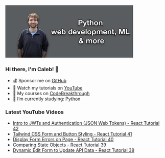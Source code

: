 <img src="github-cover-photo-my-face.jpg" width="400px" />

### Hi there, I'm Caleb! 🍛

- 💰 Sponsor me on [GitHub](https://github.com/sponsors/CalebCurry)
- 🎥 Watch my tutorials on [YouTube](https://www.youtube.com/calebthevideomaker2)
- 📗 My courses on [CodeBreakthrough](https://www.codebreakthrough.com)
- 🤔 I’m currently studying: [Python](https://www.youtube.com/watch?v=s3IvdkCq2_c&t=4254s)

### Latest YouTube Videos
<!-- YOUTUBE:START -->
- [Intro to JWTs and Authentication &lpar;JSON Web Tokens&rpar; - React Tutorial 42](https://www.youtube.com/watch?v=ySD1O0uiISI)
- [Tailwind CSS Form and Button Styling - React Tutorial 41](https://www.youtube.com/watch?v=_OkvntMYbg8)
- [Display Form Errors on Page - React Tutorial 40](https://www.youtube.com/watch?v=0YwYEOpq9q0)
- [Comparing State Objects - React Tutorial 39](https://www.youtube.com/watch?v=fqvfJ9iyRp8)
- [Dynamic Edit Form to Update API Data - React Tutorial 38](https://www.youtube.com/watch?v=JX36ga1O6xo)
<!-- YOUTUBE:END -->
